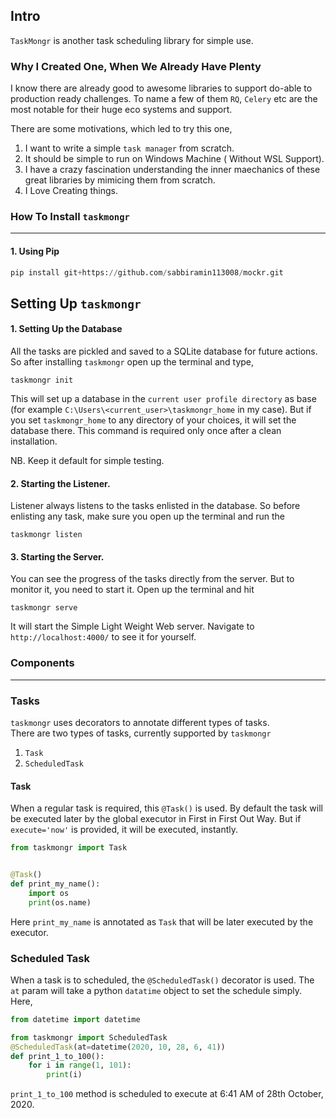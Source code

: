 ## Intro

`TaskMongr` is another task scheduling library for simple use. 

### Why I Created One, When We Already Have Plenty
I know there are already good to awesome libraries to support do-able to production ready challenges.
To name a few of them `RQ`, `Celery` etc are the most notable for their huge eco systems and support.

There are some motivations, which led to try this one,
1. I want to write a simple `task manager` from scratch. 
2. It should be simple to run on Windows Machine ( Without WSL Support).
3. I have a crazy fascination understanding the inner maechanics of these 
great libraries by mimicing them from scratch. 
4. I Love Creating things. 

### How To Install `taskmongr`
-------------------------------
#### 1. Using Pip
```python
pip install git+https://github.com/sabbiramin113008/mockr.git

```
## Setting Up `taskmongr`

#### 1. Setting Up the Database
All the tasks are pickled and saved to a SQLite database for future actions. So after
installing `taskmongr` open up the terminal and type, 
```shell
taskmongr init
```
This will set up a database in the `current user profile directory` as base (for example `C:\Users\<current_user>\taskmongr_home` in my case). But if you set `taskmongr_home` to
any directory of your choices, it will set the database there. This command is required only once after 
a clean installation. 

NB. Keep it default for simple testing.

#### 2. Starting the Listener.
Listener always listens to the tasks enlisted in the database. So before enlisting any task, make
sure you open up the terminal and run the 
```shell
taskmongr listen
```

#### 3. Starting the Server.
You can see the progress of the tasks directly from the server. But to monitor it, you need to
start it. Open up the terminal and hit
```shell
taskmongr serve
```
It will start the Simple Light Weight Web server. Navigate to `http://localhost:4000/` to see
it for yourself. 









### Components
------------------------

### Tasks
`taskmongr` uses decorators to annotate different types of tasks.  
 There are two types of tasks, currently supported by `taskmongr`
 1. `Task`
 2. `ScheduledTask`
 
#### Task
 When a regular task is required, this `@Task()` is used. 
 By default the task will be executed later by the global executor in First in First Out Way. 
 But if `execute='now'` is provided, it will be executed, instantly. 
 
```python
from taskmongr import Task


@Task()
def print_my_name():
    import os
    print(os.name)
```
Here `print_my_name` is annotated as `Task` that will be later executed by the executor.

### Scheduled Task
When a task is to scheduled, the `@ScheduledTask()` decorator is used. The `at` param
 will take a python `datatime` object to set the schedule simply. Here, 
 
```python
from datetime import datetime

from taskmongr import ScheduledTask
@ScheduledTask(at=datetime(2020, 10, 28, 6, 41))
def print_1_to_100():
    for i in range(1, 101):
        print(i)
```
`print_1_to_100` method is scheduled to execute at 6:41 AM of 28th October, 2020. 
 
